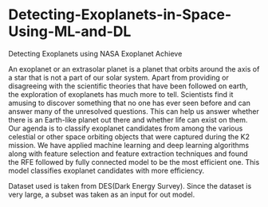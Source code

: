 # Detecting-Exoplanets-in-Space-Using-ML-and-DL
Detecting Exoplanets using NASA Exoplanet Achieve 


An exoplanet or an extrasolar planet is a planet that orbits around the axis of a star that is not a part of our solar system. Apart from providing or disagreeing with the scientific theories that have been followed on earth, the exploration of exoplanets has much more to tell. Scientists find it amusing to discover something that no one has ever seen before and can answer many of the unresolved questions. This can help us answer whether there is an Earth-like planet out there and whether life can exist on them. Our agenda is to classify exoplanet candidates from among the various celestial or other space orbiting objects that were captured during the K2 mission. We have applied machine learning and deep learning algorithms along with feature selection and feature extraction techniques and found the RFE followed by fully connected model to be the most efficient one. This model classifies exoplanet candidates with more efficiency.

Dataset used is taken from DES(Dark Energy Survey). Since the dataset is very large, a subset was taken as an input for out model.
